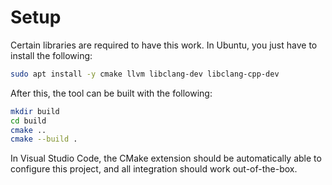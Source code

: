 # Setup

Certain libraries are required to have this work. In Ubuntu, you just have to install the following:

```bash
sudo apt install -y cmake llvm libclang-dev libclang-cpp-dev
```

After this, the tool can be built with the following:
```bash
mkdir build
cd build
cmake ..
cmake --build .
```

In Visual Studio Code, the CMake extension should be automatically able to configure this project, and all integration should work out-of-the-box.